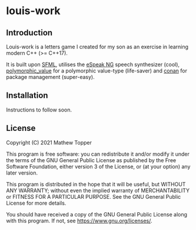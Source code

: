 # louis-work

## Introduction

Louis-work is a letters game I created for my son as an exercise in learning
modern C++ (>= C++17).

It is built upon [SFML](https://www.sfml-dev.org), utilises the
[eSpeak NG](https://github.com/espeak-ng/espeak-ng) speech synthesizer
(cool), [polymorphic_value](https://github.com/jbcoe/polymorphic_value)
for a polymorphic value-type (life-saver) and [conan](https://conan.io/) for
package management (super-easy).

## Installation

Instructions to follow soon.

## License

Copyright (C) 2021  Mathew Topper

This program is free software: you can redistribute it and/or modify
it under the terms of the GNU General Public License as published by
the Free Software Foundation, either version 3 of the License, or
(at your option) any later version.

This program is distributed in the hope that it will be useful,
but WITHOUT ANY WARRANTY; without even the implied warranty of
MERCHANTABILITY or FITNESS FOR A PARTICULAR PURPOSE.  See the
GNU General Public License for more details.

You should have received a copy of the GNU General Public License
along with this program.  If not, see <https://www.gnu.org/licenses/>.
